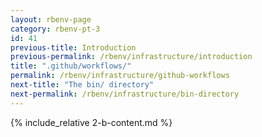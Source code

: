 ```yaml
---
layout: rbenv-page
category: rbenv-pt-3
id: 41
previous-title: Introduction
previous-permalink: /rbenv/infrastructure/introduction
title: ".github/workflows/"
permalink: /rbenv/infrastructure/github-workflows
next-title: "The bin/ directory"
next-permalink: /rbenv/infrastructure/bin-directory
---
```


{% include_relative 2-b-content.md %}
